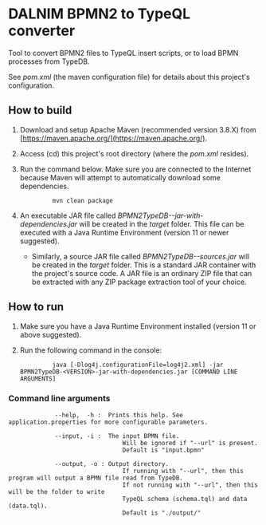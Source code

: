 # DALNIM BPMN2 to TypeQL converter

Tool to convert BPMN2 files to TypeQL insert scripts, or to load BPMN processes from TypeDB.

See *pom.xml* (the maven configuration file) for details about this project's configuration.

## How to build

1. Download and setup Apache Maven (recommended version 3.8.X) from [https://maven.apache.org/](https://maven.apache.org/).

2. Access (cd) this project's root directory (where the *pom.xml* resides).

3. Run the command below. Make sure you are connected to the Internet because Maven will attempt to automatically download some dependencies.

				mvn clean package

4. An executable JAR file called *BPMN2TypeDB-<VERSION>-jar-with-dependencies.jar* will be created in the *target* folder. This file can be executed with a Java Runtime Environment (version 11 or newer suggested).
	* Similarly, a source JAR file called *BPMN2TypeDB-<VERSION>-sources.jar* will be created in the *target* folder. This is a standard JAR container with the project's source code. A JAR file is an ordinary ZIP file that can be extracted with any ZIP package extraction tool of your choice.


## How to run

1. Make sure you have a Java Runtime Environment installed (version 11 or above suggested).

2. Run the following command in the console:

				java [-Dlog4j.configurationFile=log4j2.xml] -jar BPMN2TypeDB-<VERSION>-jar-with-dependencies.jar [COMMAND LINE ARGUMENTS]

### Command line arguments
				
				 --help,  -h :	Prints this help. See application.properties for more configurable parameters.
				 
				 --input, -i :	The input BPMN file. 
				 					Will be ignored if "--url" is present.
				 					Default is "input.bpmn"
				 
				 --output, -o :	Output directory. 
				 					If running with "--url", then this program will output a BPMN file read from TypeDB.
				 					If not running with "--url", then this will be the folder to write 
				 					TypeQL schema (schema.tql) and data (data.tql).
				 					Default is "./output/"
